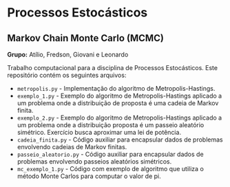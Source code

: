 
# Processos Estocásticos
## Markov Chain Monte Carlo (MCMC)

**Grupo:** Atílio, Fredson, Giovani e Leonardo

Trabalho computacional para a disciplina de Processos Estocásticos. Este repositório contém os seguintes arquivos:

* `metropolis.py` - Implementação do algoritmo de Metropolis-Hastings.
* `exemplo_1.py` - Exemplo do algoritmo de Metropolis-Hastings aplicado a um problema onde a distribuição de proposta é uma cadeia de Markov finita.
* `exemplo_2.py` - Exemplo do algoritmo de Metropolis-Hastings aplicado a um problema onde a distribuição proposta é um passeio aleatório simétrico. Exercício busca aproximar uma lei de potência.
* `cadeia_finita.py` - Código auxiliar para encapsular dados de problemas envolvendo cadeias de Markov finitas.
* `passeio_aleatorio.py` - Código auxiliar para encapsular dados de problemas envolvendo passeios aleatórios simétricos.
* `mc_exemplo_1.py` - Código com exemplo de algoritmo que utiliza o método Monte Carlos para computar o valor de pi.
